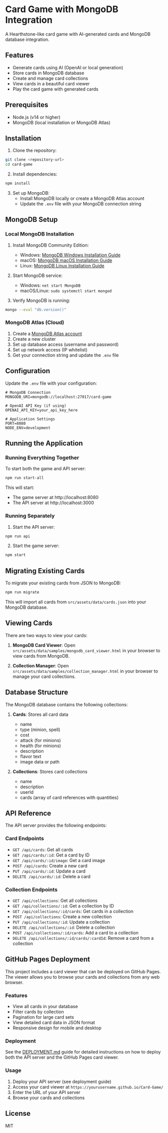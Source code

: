 # Card Game with MongoDB Integration

A Hearthstone-like card game with AI-generated cards and MongoDB database integration.

## Features

- Generate cards using AI (OpenAI or local generation)
- Store cards in MongoDB database
- Create and manage card collections
- View cards in a beautiful card viewer
- Play the card game with generated cards

## Prerequisites

- Node.js (v14 or higher)
- MongoDB (local installation or MongoDB Atlas)

## Installation

1. Clone the repository:
```bash
git clone <repository-url>
cd card-game
```

2. Install dependencies:
```bash
npm install
```

3. Set up MongoDB:
   - Install MongoDB locally or create a MongoDB Atlas account
   - Update the `.env` file with your MongoDB connection string

## MongoDB Setup

### Local MongoDB Installation

1. Install MongoDB Community Edition:
   - Windows: [MongoDB Windows Installation Guide](https://docs.mongodb.com/manual/tutorial/install-mongodb-on-windows/)
   - macOS: [MongoDB macOS Installation Guide](https://docs.mongodb.com/manual/tutorial/install-mongodb-on-os-x/)
   - Linux: [MongoDB Linux Installation Guide](https://docs.mongodb.com/manual/administration/install-on-linux/)

2. Start MongoDB service:
   - Windows: `net start MongoDB`
   - macOS/Linux: `sudo systemctl start mongod`

3. Verify MongoDB is running:
```bash
mongo --eval "db.version()"
```

### MongoDB Atlas (Cloud)

1. Create a [MongoDB Atlas account](https://www.mongodb.com/cloud/atlas/register)
2. Create a new cluster
3. Set up database access (username and password)
4. Set up network access (IP whitelist)
5. Get your connection string and update the `.env` file

## Configuration

Update the `.env` file with your configuration:

```
# MongoDB Connection
MONGODB_URI=mongodb://localhost:27017/card-game

# OpenAI API Key (if using)
OPENAI_API_KEY=your_api_key_here

# Application Settings
PORT=8080
NODE_ENV=development
```

## Running the Application

### Running Everything Together

To start both the game and API server:

```bash
npm run start-all
```

This will start:
- The game server at http://localhost:8080
- The API server at http://localhost:3000

### Running Separately

1. Start the API server:
```bash
npm run api
```

2. Start the game server:
```bash
npm start
```

## Migrating Existing Cards

To migrate your existing cards from JSON to MongoDB:

```bash
npm run migrate
```

This will import all cards from `src/assets/data/cards.json` into your MongoDB database.

## Viewing Cards

There are two ways to view your cards:

1. **MongoDB Card Viewer**: Open `src/assets/data/samples/mongodb_card_viewer.html` in your browser to view cards from MongoDB.

2. **Collection Manager**: Open `src/assets/data/samples/collection_manager.html` in your browser to manage your card collections.

## Database Structure

The MongoDB database contains the following collections:

1. **Cards**: Stores all card data
   - name
   - type (minion, spell)
   - cost
   - attack (for minions)
   - health (for minions)
   - description
   - flavor text
   - image data or path

2. **Collections**: Stores card collections
   - name
   - description
   - userId
   - cards (array of card references with quantities)

## API Reference

The API server provides the following endpoints:

### Card Endpoints

- `GET /api/cards`: Get all cards
- `GET /api/cards/:id`: Get a card by ID
- `GET /api/cards/:id/image`: Get a card image
- `POST /api/cards`: Create a new card
- `PUT /api/cards/:id`: Update a card
- `DELETE /api/cards/:id`: Delete a card

### Collection Endpoints

- `GET /api/collections`: Get all collections
- `GET /api/collections/:id`: Get a collection by ID
- `GET /api/collections/:id/cards`: Get cards in a collection
- `POST /api/collections`: Create a new collection
- `PUT /api/collections/:id`: Update a collection
- `DELETE /api/collections/:id`: Delete a collection
- `POST /api/collections/:id/cards`: Add a card to a collection
- `DELETE /api/collections/:id/cards/:cardId`: Remove a card from a collection

## GitHub Pages Deployment

This project includes a card viewer that can be deployed on GitHub Pages. The viewer allows you to browse your cards and collections from any web browser.

### Features

- View all cards in your database
- Filter cards by collection
- Pagination for large card sets
- View detailed card data in JSON format
- Responsive design for mobile and desktop

### Deployment

See the [DEPLOYMENT.md](DEPLOYMENT.md) guide for detailed instructions on how to deploy both the API server and the GitHub Pages card viewer.

### Usage

1. Deploy your API server (see deployment guide)
2. Access your card viewer at `https://yourusername.github.io/Card-Game/`
3. Enter the URL of your API server
4. Browse your cards and collections

## License

MIT 